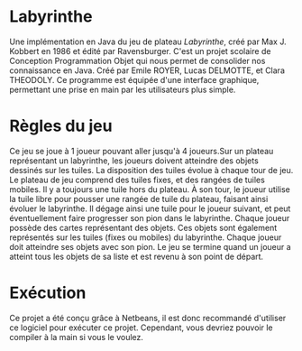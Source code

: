 # Labyrinthe
Une implémentation en Java du jeu de plateau *Labyrinthe*, créé par Max J. Kobbert en 1986 et édité par Ravensburger. 
C'est un projet scolaire de Conception Programmation Objet qui nous permet de consolider nos connaissance en Java.
Créé par Emile ROYER, Lucas DELMOTTE, et Clara THEODOLY.
Ce programme est équipée d'une interface graphique, permettant une prise en main par les utilisateurs plus simple.

# Règles du jeu
Ce jeu se joue à 1 joueur pouvant aller jusqu'à 4 joueurs.Sur un plateau représentant un labyrinthe, les joueurs doivent atteindre des objets dessinés sur les tuiles. La disposition des tuiles évolue à chaque tour de jeu. Le plateau de jeu comprend des tuiles fixes, et des rangées de tuiles mobiles. Il y a toujours une tuile hors du plateau. À son tour, le joueur utilise la tuile libre pour pousser une rangée de tuile du plateau, faisant ainsi évoluer le labyrinthe. Il dégage ainsi une tuile pour le joueur
suivant, et peut éventuellement faire progresser son pion dans le labyrinthe. Chaque joueur possède des cartes représentant des objets. Ces objets sont également représentés sur les tuiles (fixes ou mobiles) du labyrinthe. Chaque joueur doit atteindre ses objets avec son pion. Le jeu se termine quand un joueur a atteint tous les objets de sa liste et est revenu à son point de départ.

# Exécution
Ce projet a été conçu grâce à Netbeans, il est donc recommandé d'utiliser ce logiciel pour exécuter ce projet. Cependant, vous devriez pouvoir le compiler à la main si vous le voulez.
